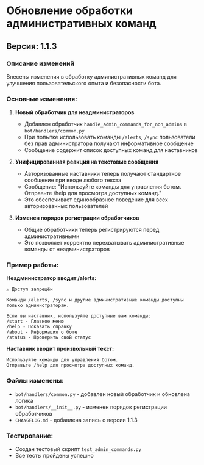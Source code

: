 # Обновление обработки административных команд

## Версия: 1.1.3

### Описание изменений

Внесены изменения в обработку административных команд для улучшения пользовательского опыта и безопасности бота.

### Основные изменения:

1. **Новый обработчик для неадминистраторов**
   - Добавлен обработчик `handle_admin_commands_for_non_admins` в `bot/handlers/common.py`
   - При попытке использовать команды `/alerts`, `/sync` пользователи без прав администратора получают информативное сообщение
   - Сообщение содержит список доступных команд для наставников

2. **Унифицированная реакция на текстовые сообщения**
   - Авторизованные наставники теперь получают стандартное сообщение при вводе любого текста
   - Сообщение: "Используйте команды для управления ботом. Отправьте /help для просмотра доступных команд."
   - Это обеспечивает единообразное поведение для всех авторизованных пользователей

3. **Изменен порядок регистрации обработчиков**
   - Общие обработчики теперь регистрируются перед административными
   - Это позволяет корректно перехватывать административные команды от неадминистраторов

### Пример работы:

**Неадминистратор вводит /alerts:**
```
⚠️ Доступ запрещён

Команды /alerts, /sync и другие административные команды доступны только администраторам.

Если вы наставник, используйте доступные вам команды:
/start - Главное меню
/help - Показать справку
/about - Информация о боте
/status - Проверить свой статус
```

**Наставник вводит произвольный текст:**
```
Используйте команды для управления ботом.
Отправьте /help для просмотра доступных команд.
```

### Файлы изменены:
- `bot/handlers/common.py` - добавлен новый обработчик и обновлена логика
- `bot/handlers/__init__.py` - изменен порядок регистрации обработчиков
- `CHANGELOG.md` - добавлена запись о версии 1.1.3

### Тестирование:
- Создан тестовый скрипт `test_admin_commands.py`
- Все тесты пройдены успешно